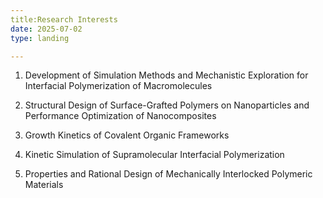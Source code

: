 ```yaml
---
title:Research Interests
date: 2025-07-02
type: landing

---
```

1. Development of Simulation Methods and Mechanistic Exploration for Interfacial Polymerization of Macromolecules

2. Structural Design of Surface-Grafted Polymers on Nanoparticles and Performance Optimization of Nanocomposites

3. Growth Kinetics of Covalent Organic Frameworks

4. Kinetic Simulation of Supramolecular Interfacial Polymerization

5. Properties and Rational Design of Mechanically Interlocked Polymeric Materials